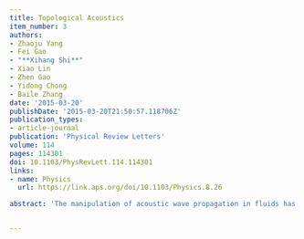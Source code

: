 ```yaml
---
title: Topological Acoustics
item_number: 3
authors:
- Zhaoju Yang
- Fei Gao
- "**Xihang Shi**"
- Xiao Lin
- Zhen Gao
- Yidong Chong
- Baile Zhang
date: '2015-03-20'
publishDate: '2015-03-20T21:50:57.118706Z'
publication_types:
- article-journal
publication: 'Physical Review Letters'
volume: 114
pages: 114301 
doi: 10.1103/PhysRevLett.114.114301
links:
- name: Physics
  url: https://link.aps.org/doi/10.1103/Physics.8.26

abstract: 'The manipulation of acoustic wave propagation in fluids has numerous applications, including some in everyday life. Acoustic technologies frequently develop in tandem with optics, using shared concepts such as waveguiding and metamedia. It is thus noteworthy that an entirely novel class of electromagnetic waves, known as “topological edge states,” has recently been demonstrated. These are inspired by the electronic edge states occurring in topological insulators, and possess a striking and technologically promising property: the ability to travel in a single direction along a surface without backscattering, regardless of the existence of defects or disorder. Here, we develop an analogous theory of topological fluid acoustics, and propose a scheme for realizing topological edge states in an acoustic structure containing circulating fluids. The phenomenon of disorder-free one-way sound propagation, which does not occur in ordinary acoustic devices, may have novel applications for acoustic isolators, modulators, and transducers.'


---
```

